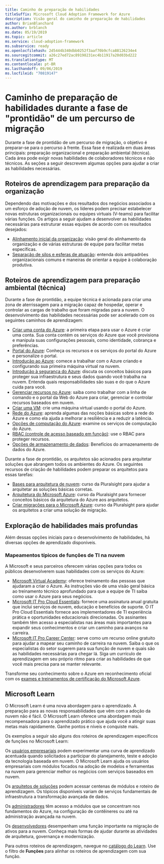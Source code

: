 ```yaml
---
title: Caminho de preparação de habilidades
titleSuffix: Microsoft Cloud Adoption Framework for Azure
description: Visão geral do caminho de preparação de habilidades
author: BrianBlanchard
ms.author: brblanch
ms.date: 05/19/2019
ms.topic: article
ms.service: cloud-adoption-framework
ms.subservice: ready
ms.openlocfilehash: 2d5444b340dbb0252f3aaf70b9cfca88126234e4
ms.sourcegitcommit: a26c27ed72ac89198231ec4b11917a20d03bd222
ms.translationtype: MT
ms.contentlocale: pt-BR
ms.lasthandoff: 09/06/2019
ms.locfileid: "70819147"
---
```

# <a name="skills-readiness-path-during-the-ready-phase-of-a-migration-journey"></a>Caminho de preparação de habilidades durante a fase de "prontidão" de um percurso de migração

Durante a fase de prontidão de um percurso de migração, o objetivo é preparar-se para o percurso à frente. Essa fase é realizada em duas áreas principais: preparação organizacional e preparação ambiental (técnica). Cada área pode exigir novas habilidades de colaboradores técnicos e não técnicos. As seções a seguir descrevem algumas opções para ajudar a criar as habilidades necessárias.

## <a name="organizational-readiness-learning-paths"></a>Roteiros de aprendizagem para preparação da organização

Dependendo das motivações e dos resultados dos negócios associados a um esforço de adoção de nuvem, os líderes podem precisar estabelecer novas estruturas organizacionais ou equipes virtuais (V-teams) para facilitar várias funções. Os artigos a seguir ajudam a desenvolver as habilidades necessárias para estruturar essas equipes de acordo com os resultados desejados:

- [Alinhamento inicial da organização](./index.md): visão geral do alinhamento da organização e de várias estruturas de equipe para facilitar metas específicas.
- [Separação de silos e esferas de atuação](../organization/fiefdoms-silos.md): entenda dois antipadrões organizacionais comuns e maneiras de orientar a equipe à colaboração produtiva.

## <a name="environmental-technical-readiness-learning-paths"></a>Roteiros de aprendizagem para preparação ambiental (técnica)

Durante a fase de prontidão, a equipe técnica é acionada para criar uma zona de aterrissagem para a migração capaz de hospedar, operar e controlar as cargas de trabalho que foram migradas para a nuvem. O desenvolvimento das habilidades necessárias pode ser acelerado com os seguintes caminhos de aprendizagem:

- [Criar uma conta do Azure](/learn/modules/create-an-azure-account): a primeira etapa para usar o Azure é criar uma conta. Sua conta contém os serviços do Azure que você provisiona e manipula suas configurações pessoais, como identidade, cobrança e preferências.
- [Portal do Azure](/learn/modules/tour-azure-portal): Conheça os recursos e os serviços do portal do Azure e personalize o portal.
- [Introdução ao Azure](/learn/modules/welcome-to-azure): comece a trabalhar com o Azure criando e configurando sua primeira máquina virtual na nuvem.
- [Introdução à segurança do Azure](/learn/modules/intro-to-security-in-azure): discuta os conceitos básicos para proteger sua infraestrutura e seus dados quando você trabalha na nuvem. Entenda quais responsabilidades são suas e do que o Azure cuida para você.
- [Gerenciar recursos no Azure](/learn/paths/manage-resources-in-azure): saiba como trabalhar com a linha de comando e o portal da Web do Azure para criar, gerenciar e controlar recursos baseados em nuvem.
- [Criar uma VM](/learn/modules/create-windows-virtual-machine-in-azure): crie uma máquina virtual usando o portal do Azure.
- [Rede do Azure](/learn/modules/intro-to-azure-networking): aprenda algumas das noções básicas sobre a rede do Azure e como ela ajuda a melhorar a resiliência e a reduzir a latência.
- [Opções de computação do Azure](/learn/modules/intro-to-azure-compute): examine os serviços de computação do Azure.
- [RBAC (controle de acesso baseado em função)](/learn/modules/secure-azure-resources-with-rbac): use o RBAC para proteger recursos.
- [Opções de armazenamento de dados](/learn/modules/intro-to-data-in-azure/index): Benefícios do armazenamento de dados do Azure.

Durante a fase de prontidão, os arquitetos são acionados para arquitetar soluções que abrangem todos os ambientes do Azure. Os seguintes recursos de criação de habilidades podem preparar os arquitetos para essas tarefas:

- [Bases para arquitetura de nuvem](https://app.pluralsight.com/library/courses/cloud-architecture-foundations): curso da Pluralsight para ajudar a arquitetar as soluções básicas corretas.
- [Arquitetura do Microsoft Azure](https://app.pluralsight.com/library/courses/cloud-architecture-foundations): curso da Pluralsight para fornecer conceitos básicos da arquitetura do Azure aos arquitetos.
- [Criar migrações para o Microsoft Azure](https://app.pluralsight.com/library/courses/cloud-architecture-foundations): curso da Pluralsight para ajudar os arquitetos a criar uma solução de migração.

## <a name="deeper-skills-exploration"></a>Exploração de habilidades mais profundas

Além dessas opções iniciais para o desenvolvimento de habilidades, há diversas opções de aprendizado disponíveis.

### <a name="typical-mappings-of-cloud-it-roles"></a>Mapeamentos típicos de funções de TI na nuvem

A Microsoft e seus parceiros oferecem várias opções para todos os públicos desenvolverem suas habilidades com os serviços do Azure:

- [Microsoft Virtual Academy](https://mva.microsoft.com/product-training/microsoft-azure): oferece treinamento das pessoas que ajudaram a criar o Azure. As instruções vão de uma visão geral básica ao treinamento técnico aprofundado para que a equipe de TI saiba como usar o Azure para seus negócios.
- [Microsoft IT Pro Cloud Essentials](https://www.microsoft.com/azureessentials): fornece uma assinatura anual gratuita que inclui serviços de nuvem, educação e benefícios de suporte. O IT Pro Cloud Essentials fornece aos implementadores de TI experiência prática e oportunidades educacionais direcionadas. Os assinantes também têm acesso a especialistas nas áreas mais importantes para expandir seus conhecimentos e criar um caminho para avanços na carreira.
- [Microsoft IT Pro Career Center](https://www.microsoft.com/itpro): serve como um recurso online gratuito para ajudar a mapear seu caminho de carreira na nuvem. Saiba o que os especialistas do setor sugerem para sua função de nuvem e quais são as habilidades necessárias para chegar lá. Siga um currículo de aprendizagem em seu próprio ritmo para criar as habilidades de que você mais precisa para se manter relevante.

Transforme seu conhecimento sobre o Azure em reconhecimento oficial com os [exames e treinamentos de certificação do Microsoft Azure](https://www.microsoft.com/learning/azure-certification.aspx).

## <a name="microsoft-learn"></a>Microsoft Learn

O Microsoft Learn é uma nova abordagem para o aprendizado. A preparação para as novas responsabilidades que vêm com a adoção da nuvem não é fácil. O Microsoft Learn oferece uma abordagem mais recompensadora para o aprendizado prático que ajuda você a atingir suas metas mais rapidamente. Ganhe pontos e níveis e conquiste mais.

Os exemplos a seguir são alguns dos roteiros de aprendizagem específicos de funções no Microsoft Learn:

Os [usuários empresariais](/learn/browse/?roles=business-user) podem experimentar uma curva de aprendizado acentuada quando solicitados a participar do planejamento, teste e adoção da tecnologia baseada em nuvem. O Microsoft Learn ajuda os usuários empresariais com módulos focados na adoção de modelos e ferramentas na nuvem para gerenciar melhor os negócios com serviços baseados em nuvem.

Os [arquitetos de soluções](/learn/browse/?roles=solution-architect) podem acessar centenas de módulos e roteiro de aprendizagem. Os tópicos disponíveis variam de serviços fundamentais de infraestrutura a transformação avançada de dados.

Os [administradores](/learn/browse/?roles=administrator) têm acesso a módulos que se concentram nos fundamentos do Azure, na configuração de contêineres ou até na administração avançada na nuvem.

Os [desenvolvedores](/learn/browse/?roles=developer&term=infrastructure) desempenham uma função importante na migração de ativos para a nuvem. Conheça mais formas de ajudar durante as atividades de arquitetura, governança e modernização.

Para outros roteiros de aprendizagem, navegue no [catálogo do Learn](/learn/browse). Use o filtro de **Funções** para alinhar os roteiros de aprendizagem com sua função.

